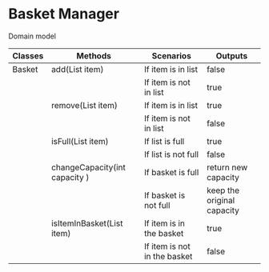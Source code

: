 # Basket Manager

Domain model



| Classes | Methods                           | Scenarios                    | Outputs                    |   
|---------|-----------------------------------|------------------------------|----------------------------|
| Basket  | add(List<String> item)            | If item is in list           | false                      |
|         |                                   | If item is not in list       | true                       |
|         | remove(List<String> item)         | If item is in list           | true                       |
|         |                                   | If item is not in list       | false                      |
|         | isFull(List<String> item)         | If list is full              | true                       |
|         |                                   | If list is not full          | false                      |
|         | changeCapacity(int capacity )     | If basket is full            | return new capacity        |
|         |                                   | If basket is not full        | keep the original capacity |
|         | isItemInBasket(List<String> item) | If item is in the basket     | true                       |
|         |                                   | If item is not in the basket | false                      |